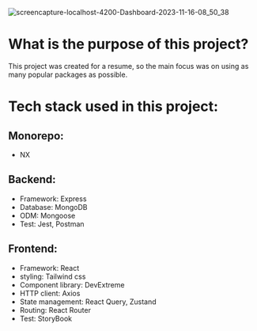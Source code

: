 ![screencapture-localhost-4200-Dashboard-2023-11-16-08_50_38](https://github.com/Mahdi-Movahedian-Atar/todo-manager/assets/110589825/37e0d73b-6191-43b4-8c2a-1dde5a7287f7)

# What is the purpose of this project?
This project was created for a resume, so the main focus was on using as many popular packages as possible.

# Tech stack used in this project:

## Monorepo:
 - NX

## Backend:
 - Framework: Express
 - Database: MongoDB
 - ODM: Mongoose
 - Test: Jest, Postman

## Frontend:
- Framework: React
- styling: Tailwind css
- Component library: DevExtreme
- HTTP client: Axios
- State management: React Query, Zustand
- Routing: React Router
- Test: StoryBook
